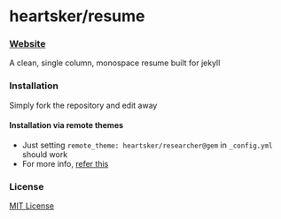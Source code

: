 # heartsker/resume

### [Website](http://heartsker.github.io/resume)

A clean, single column, monospace resume built for jekyll

### Installation

Simply fork the repository and edit away

#### Installation via remote themes

* Just setting `remote_theme: heartsker/researcher@gem` in `_config.yml` should work
* For more info, [refer this](https://blog.github.com/2017-11-29-use-any-theme-with-github-pages/)

### License

[MIT License](https://github.com/heartsker/resume/blob/gh-pages/LICENSE)
